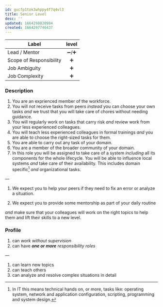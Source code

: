 ```yaml
---
id: gvcfp1tok3whppy4f7q4vl3
title: Senior Level
desc: ''
updated: 1664298020984
created: 1664297746437
---
```



| Label                   | level |
| ----------------------- | :---: |
| Lead / Mentor           |  ➖/➕  |
| Scope of Responsibility |   ➕   |
| Job Ambiguity           |   ➕   |
| Job Complexity          |   ➕   |

### Description

1. You are an exprienced member of the workforce.
2. You will not receive tasks from peers
   _instead_ you can choose your own tasks
   _and_ we trust that you will take care of chores without needing guidance.
3. You will regularly work on tasks that carry risk
  _and_ review work from your less experienced colleagues.
3. You will teach less experienced colleagues in formal trainings
   _and_ you are able to choose the right-sized tasks for them.
4. You are able to carry out any task of your domain.
5. You are a member of the broader community of your domain.
6. In this role you will be assigned to take care of a system
  _including_ all its components
  for the whole lifecycle.
  You will be able to influence local systems
  _and_ take care of their availability.
  This includes domain specific[^1] _and_ organizational tasks.

—

1. We expect you to help your peers if they need to fix an error or analyze a situation.
  
1. We expect you to provide some mentorship as part of your daily routine

  _and_ make sure that your colleagues will work on the right topics
  to help them and lift their skills to a new level.

### Profile

1. can _work without supervision_
1. can have _**one or more** responsibility roles_

—

1. can learn new topics
1. can teach others
1. can analyze and resolve complex situations in detail

[^1]: In IT this means technical hands on, or more, tasks like:
      operating system, network and application configuration,
      scripting, programming and system design.
